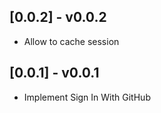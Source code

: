 ## [0.0.2] - v0.0.2

* Allow to cache session

## [0.0.1] - v0.0.1

* Implement Sign In With GitHub
